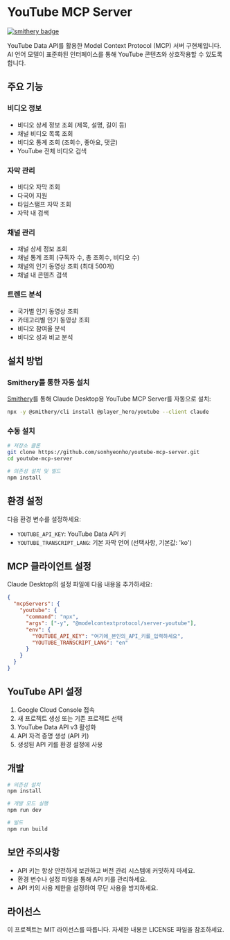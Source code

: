 # YouTube MCP Server
[![smithery badge](https://smithery.ai/badge/@player_hero/youtube)](https://smithery.ai/server/@player_hero/youtube)

YouTube Data API를 활용한 Model Context Protocol (MCP) 서버 구현체입니다. AI 언어 모델이 표준화된 인터페이스를 통해 YouTube 콘텐츠와 상호작용할 수 있도록 합니다.

## 주요 기능

### 비디오 정보
* 비디오 상세 정보 조회 (제목, 설명, 길이 등)
* 채널 비디오 목록 조회
* 비디오 통계 조회 (조회수, 좋아요, 댓글)
* YouTube 전체 비디오 검색

### 자막 관리
* 비디오 자막 조회
* 다국어 지원
* 타임스탬프 자막 조회
* 자막 내 검색

### 채널 관리
* 채널 상세 정보 조회
* 채널 통계 조회 (구독자 수, 총 조회수, 비디오 수)
* 채널의 인기 동영상 조회 (최대 500개)
* 채널 내 콘텐츠 검색

### 트렌드 분석
* 국가별 인기 동영상 조회
* 카테고리별 인기 동영상 조회
* 비디오 참여율 분석
* 비디오 성과 비교 분석

## 설치 방법

### Smithery를 통한 자동 설치

[Smithery](https://smithery.ai/server/@player_hero/youtube)를 통해 Claude Desktop용 YouTube MCP Server를 자동으로 설치:

```bash
npx -y @smithery/cli install @player_hero/youtube --client claude
```

### 수동 설치
```bash
# 저장소 클론
git clone https://github.com/sonhyeonho/youtube-mcp-server.git
cd youtube-mcp-server

# 의존성 설치 및 빌드
npm install
```

## 환경 설정
다음 환경 변수를 설정하세요:
* `YOUTUBE_API_KEY`: YouTube Data API 키
* `YOUTUBE_TRANSCRIPT_LANG`: 기본 자막 언어 (선택사항, 기본값: 'ko')

## MCP 클라이언트 설정
Claude Desktop의 설정 파일에 다음 내용을 추가하세요:

```json
{
  "mcpServers": {
    "youtube": {
      "command": "npx",
      "args": ["-y", "@modelcontextprotocol/server-youtube"],
      "env": {
        "YOUTUBE_API_KEY": "여기에_본인의_API_키를_입력하세요",
        "YOUTUBE_TRANSCRIPT_LANG": "en"
      }
    }
  }
}
```

## YouTube API 설정
1. Google Cloud Console 접속
2. 새 프로젝트 생성 또는 기존 프로젝트 선택
3. YouTube Data API v3 활성화
4. API 자격 증명 생성 (API 키)
5. 생성된 API 키를 환경 설정에 사용


## 개발

```bash
# 의존성 설치
npm install

# 개발 모드 실행
npm run dev

# 빌드
npm run build
```

## 보안 주의사항
- API 키는 항상 안전하게 보관하고 버전 관리 시스템에 커밋하지 마세요.
- 환경 변수나 설정 파일을 통해 API 키를 관리하세요.
- API 키의 사용 제한을 설정하여 무단 사용을 방지하세요.

## 라이선스
이 프로젝트는 MIT 라이선스를 따릅니다. 자세한 내용은 LICENSE 파일을 참조하세요. 